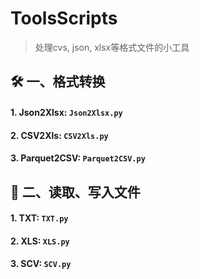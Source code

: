 # ToolsScripts
>处理cvs, json, xlsx等格式文件的小工具


🛠️ 一、格式转换
---
#### 1. Json2Xlsx: ```Json2Xlsx.py```  

#### 2. CSV2Xls: ```CSV2Xls.py```

#### 3. Parquet2CSV: ```Parquet2CSV.py```  



👾 二、读取、写入文件  
---

#### 1. TXT: ```TXT.py```

#### 2. XLS: ```XLS.py``` 

#### 3. SCV: ```SCV.py``` 
